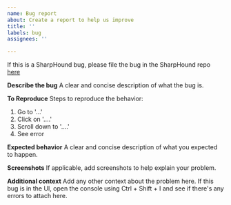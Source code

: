 ```yaml
---
name: Bug report
about: Create a report to help us improve
title: ''
labels: bug
assignees: ''

---
```


If this is a SharpHound bug, please file the bug in the SharpHound repo [here](https://github.com/BloodHoundAD/SharpHound)

**Describe the bug**
A clear and concise description of what the bug is.

**To Reproduce**
Steps to reproduce the behavior:
1. Go to '...'
2. Click on '....'
3. Scroll down to '....'
4. See error

**Expected behavior**
A clear and concise description of what you expected to happen.

**Screenshots**
If applicable, add screenshots to help explain your problem.

**Additional context**
Add any other context about the problem here. If this bug is in the UI, open the console using Ctrl + Shift + I and see if there's any errors to attach here.
